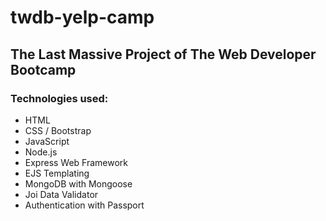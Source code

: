 # twdb-yelp-camp

## The Last Massive Project of The Web Developer Bootcamp

### Technologies used:

- HTML
- CSS / Bootstrap
- JavaScript
- Node.js
- Express Web Framework
- EJS Templating
- MongoDB with Mongoose
- Joi Data Validator
- Authentication with Passport
